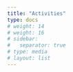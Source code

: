 ```yaml
---
title: "Activities"
type: docs
# weight: 14
# weight: 16
# sidebar:
#   separator: true
# type: media
# layout: list
---
```

